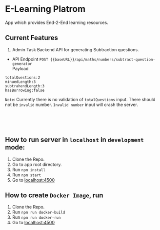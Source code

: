 # E-Learning Platrom
App which provides End-2-End learning resources.

## Current Features

1. Admin Task Backend API for generating Subtraction questions.
* API Endpoint ```POST {{baseURL}}/api/maths/numbers/subtract-question-generator``` <br/>
Payload <br/>
``` 
totalQuestions:2
minuedLength:3
subtrahendLength:3
hasBorrowing:false
```
`Note`: Currently there is no validation of `totalQuestions` input. There should not be `invalid` number. `Invalid number` input will crash the server.

<br/>
<br/>
<br/>

## How to run server in `localhost` in `development` mode:
1. Clone the Repo.
2. Go to app root directory.
3. Run ```npm install```
4. Run ```npm start```
5. Go to [localhost:4500](http://localhost:4500)



## How to create `Docker Image`, run
1. Clone the Repo.
2. Run `npm run docker-build`
3. Run `npm run docker-run`
4. Go to [localhost:4500](http://localhost:4500)





